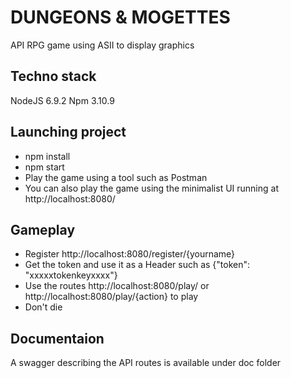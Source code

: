 # DUNGEONS & MOGETTES                    
 
API RPG game using ASII to display graphics

## Techno stack
NodeJS 6.9.2
Npm 3.10.9


## Launching project
- npm install
- npm start
- Play the game using a tool such as Postman
- You can also play the game using the minimalist UI running at http://localhost:8080/


## Gameplay
- Register http://localhost:8080/register/{yourname}
- Get the token and use it as a Header such as {"token": "xxxxxtokenkeyxxxx"}
- Use the routes http://localhost:8080/play/ or http://localhost:8080/play/{action} to play
- Don't die


## Documentaion
A swagger describing the API routes is available under doc folder
